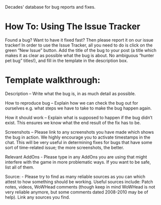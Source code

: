 Decades' database for bug reports and fixes.

# How To: Using The Issue Tracker

Found a bug? Want to have it fixed fast? Then please report it on our issue tracker!
In order to use the Issue Tracker, all you need to do is click on the green “New Issue” button.
Add the title of the bug to your post (a title which makes it as clear as possible what the bug is about. No ambiguous “hunter pet bug” titles!), and fill in the template in the description box.

# Template walkthrough:

Description – Write what the bug is, in as much detail as possible.

How to reproduce bug – Explain how we can check the bug out for ourselves e.g. what steps we have to take to make the bug happen again.

How it should work – Explain what is supposed to happen if the bug didn’t exist. This ensures we know what the end result of the fix has to be.

Screenshots – Please link to any screenshots you have made which shows the bug in action. We highly encourage you to activate timestamps in the chat. This will be very useful in determining fixes for bugs that have some sort of time-related issue; the more screenshots, the better.

Relevant AddOns - Please type in any AddOns you are using that might interfere with the game in more problematic ways. If you want to be safe, list all of them.

Source: - Please try to find as many reliable sources as you can which attest to how something should be working. Useful sources include: Patch notes, videos, WoWHead comments (though keep in mind WoWHead is not very reliable anymore, but some comments dated 2008-2010 may be of help). Link any sources you find.
